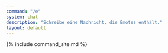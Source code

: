 ```yaml
---
command: "/e"
system: chat
description: "Schreibe eine Nachricht, die Emotes enthält."
layout: default
---
```

{% include command_site.md %}
